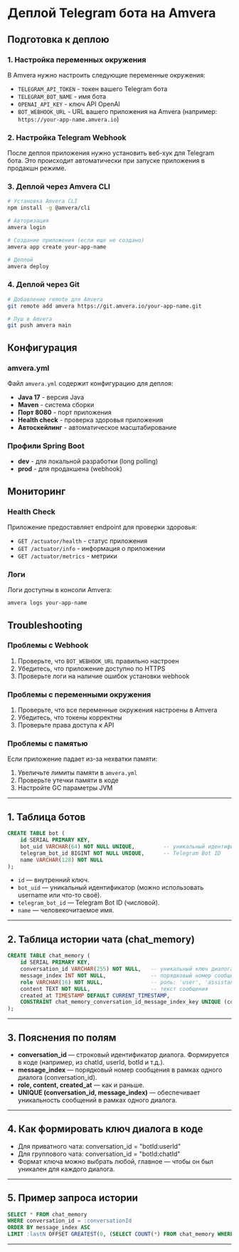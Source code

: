 # Деплой Telegram бота на Amvera

## Подготовка к деплою

### 1. Настройка переменных окружения

В Amvera нужно настроить следующие переменные окружения:

- `TELEGRAM_API_TOKEN` - токен вашего Telegram бота
- `TELEGRAM_BOT_NAME` - имя бота
- `OPENAI_API_KEY` - ключ API OpenAI
- `BOT_WEBHOOK_URL` - URL вашего приложения на Amvera (например: `https://your-app-name.amvera.io`)

### 2. Настройка Telegram Webhook

После деплоя приложения нужно установить веб-хук для Telegram бота. 
Это происходит автоматически при запуске приложения в продакшн режиме.

### 3. Деплой через Amvera CLI

```bash
# Установка Amvera CLI
npm install -g @amvera/cli

# Авторизация
amvera login

# Создание приложения (если еще не создано)
amvera app create your-app-name

# Деплой
amvera deploy
```

### 4. Деплой через Git

```bash
# Добавление remote для Amvera
git remote add amvera https://git.amvera.io/your-app-name.git

# Пуш в Amvera
git push amvera main
```

## Конфигурация

### amvera.yml

Файл `amvera.yml` содержит конфигурацию для деплоя:

- **Java 17** - версия Java
- **Maven** - система сборки
- **Порт 8080** - порт приложения
- **Health check** - проверка здоровья приложения
- **Автоскейлинг** - автоматическое масштабирование

### Профили Spring Boot

- **dev** - для локальной разработки (long polling)
- **prod** - для продакшена (webhook)

## Мониторинг

### Health Check

Приложение предоставляет endpoint для проверки здоровья:
- `GET /actuator/health` - статус приложения
- `GET /actuator/info` - информация о приложении
- `GET /actuator/metrics` - метрики

### Логи

Логи доступны в консоли Amvera:
```bash
amvera logs your-app-name
```

## Troubleshooting

### Проблемы с Webhook

1. Проверьте, что `BOT_WEBHOOK_URL` правильно настроен
2. Убедитесь, что приложение доступно по HTTPS
3. Проверьте логи на наличие ошибок установки webhook

### Проблемы с переменными окружения

1. Проверьте, что все переменные окружения настроены в Amvera
2. Убедитесь, что токены корректны
3. Проверьте права доступа к API

### Проблемы с памятью

Если приложение падает из-за нехватки памяти:
1. Увеличьте лимиты памяти в `amvera.yml`
2. Проверьте утечки памяти в коде
3. Настройте GC параметры JVM 

---

## 1. **Таблица ботов**

```sql
CREATE TABLE bot (
    id SERIAL PRIMARY KEY,
    bot_uid VARCHAR(64) NOT NULL UNIQUE,         -- уникальный идентификатор (username или свой)
    telegram_bot_id BIGINT NOT NULL UNIQUE,      -- Telegram Bot ID
    name VARCHAR(128) NOT NULL
);
```
- `id` — внутренний ключ.
- `bot_uid` — уникальный идентификатор (можно использовать username или что-то своё).
- `telegram_bot_id` — Telegram Bot ID (числовой).
- `name` — человекочитаемое имя.

---

## 2. **Таблица истории чата (chat_memory)**

```sql
CREATE TABLE chat_memory (
    id SERIAL PRIMARY KEY,
    conversation_id VARCHAR(255) NOT NULL,   -- уникальный ключ диалога (например, chatId, userId, botId и т.д.)
    message_index INT NOT NULL,              -- порядковый номер сообщения в рамках диалога
    role VARCHAR(16) NOT NULL,               -- роль: 'user', 'assistant', 'system' и т.д.
    content TEXT NOT NULL,                   -- текст сообщения
    created_at TIMESTAMP DEFAULT CURRENT_TIMESTAMP,
    CONSTRAINT chat_memory_conversation_id_message_index_key UNIQUE (conversation_id, message_index)
);
```

---

## 3. **Пояснения по полям**

- **conversation_id** — строковый идентификатор диалога. Формируется в коде (например, из chatId, userId, botId и т.д.).
- **message_index** — порядковый номер сообщения в рамках одного диалога (conversation_id).
- **role, content, created_at** — как и раньше.
- **UNIQUE (conversation_id, message_index)** — обеспечивает уникальность сообщений в рамках одного диалога.

---

## 4. **Как формировать ключ диалога в коде**

- Для приватного чата: conversation_id = "botId:userId"
- Для группового чата: conversation_id = "botId:chatId"
- Формат ключа можно выбрать любой, главное — чтобы он был уникален для каждого диалога.

---

## 5. **Пример запроса истории**

```sql
SELECT * FROM chat_memory
WHERE conversation_id = :conversationId
ORDER BY message_index ASC
LIMIT :lastN OFFSET GREATEST(0, (SELECT COUNT(*) FROM chat_memory WHERE conversation_id = :conversationId) - :lastN)
```

---
